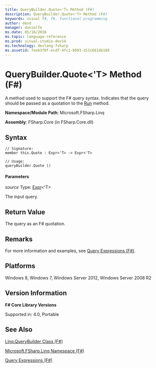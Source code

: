 ```yaml
---
title: QueryBuilder.Quote<'T> Method (F#)
description: QueryBuilder.Quote<'T> Method (F#)
keywords: visual f#, f#, functional programming
author: dend
manager: danielfe
ms.date: 05/16/2016
ms.topic: language-reference
ms.prod: visual-studio-dev14
ms.technology: devlang-fsharp
ms.assetid: feeb3f0f-ecdf-4fc1-b093-d11c6614b189 
---
```


# QueryBuilder.Quote<'T> Method (F#)

A method used to support the F# query syntax. Indicates that the query should be passed as a quotation to the [Run](https://msdn.microsoft.com/library/33bbcef1-2a4a-45cb-9105-01aa0082cfc9) method.

**Namespace/Module Path**: Microsoft.FSharp.Linq

**Assembly**: FSharp.Core (in FSharp.Core.dll)


## Syntax

```
// Signature:
member this.Quote : Expr<'T> -> Expr<'T>

// Usage:
queryBuilder.Quote ()
```

#### Parameters
*source*
Type: [Expr](https://msdn.microsoft.com/library/975ca4d3-ac2b-46db-9f01-23cf8b190c6e)&lt;'T&gt;


The input query.




## Return Value
The query as an F# quotation.


## Remarks
For more information and examples, see [Query Expressions (F#)](https://msdn.microsoft.com/library/ff72235c-3ad8-4215-8679-2754484823db).


## Platforms
Windows 8, Windows 7, Windows Server 2012, Windows Server 2008 R2


## Version Information
**F# Core Library Versions**

Supported in: 4.0, Portable




## See Also
[Linq.QueryBuilder Class &#40;F&#35;&#41;](Linq.QueryBuilder-Class-%5BFSharp%5D.md)

[Microsoft.FSharp.Linq Namespace &#40;F&#35;&#41;](Microsoft.FSharp.Linq-Namespace-%5BFSharp%5D.md)

[Query Expressions (F#)](https://msdn.microsoft.com/library/ff72235c-3ad8-4215-8679-2754484823db)

